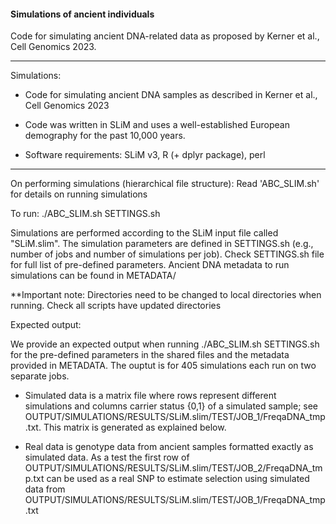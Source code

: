 #### Simulations of ancient individuals

Code for simulating ancient DNA-related data as proposed by Kerner et al., Cell Genomics 2023.

------

Simulations:

- Code for simulating ancient DNA samples as described in Kerner et al., Cell Genomics 2023
	
- Code was written in SLiM and uses a well-established European demography for the past 10,000 years.

- Software requirements: SLiM v3, R (+ dplyr package), perl

-------

On performing simulations (hierarchical file structure):
Read 'ABC_SLIM.sh' for details on running simulations

To run:
./ABC_SLIM.sh SETTINGS.sh

Simulations are performed according to the SLiM input file called "SLiM.slim". The simulation parameters are defined in SETTINGS.sh (e.g., number of jobs and number of simulations per job). Check SETTINGS.sh file for full list of pre-defined parameters. Ancient DNA metadata to run simulations can be found in METADATA/

**Important note: Directories need to be changed to local directories when running. Check all scripts have updated directories



Expected output:

We provide an expected output when running ./ABC_SLIM.sh SETTINGS.sh for the pre-defined parameters in the shared files and the metadata provided in METADATA. The ouptut is for 405 simulations each run on two separate jobs. 

- Simulated data is a matrix file where rows represent different simulations and columns carrier status {0,1} of a simulated sample; see OUTPUT/SIMULATIONS/RESULTS/SLiM.slim/TEST/JOB_1/FreqaDNA_tmp.txt. This matrix is generated as explained below.
	
- Real data is genotype data from ancient samples formatted exactly as simulated data. As a test the first row of OUTPUT/SIMULATIONS/RESULTS/SLiM.slim/TEST/JOB_2/FreqaDNA_tmp.txt can be used as a real SNP to estimate selection using simulated data from OUTPUT/SIMULATIONS/RESULTS/SLiM.slim/TEST/JOB_1/FreqaDNA_tmp.txt



